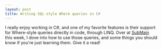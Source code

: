 ```yaml
---
layout: post
title: Writing SQL-style Where queries in C#
---
```


I really enjoy working in C#, and one of my favorite features is their support for Where-style queries directly in code, through LINQ.
Over at [SubMain](https://blog.submain.com/c-select-where-writing-sql-style-queries/) this week, I 
dove into how to use those queries, and some things you should know if you're just learning them. Give it a read!
